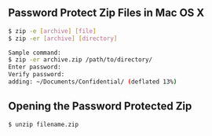 ## Password Protect Zip Files in Mac OS X
```bash
$ zip -e [archive] [file]
$ zip -er [archive] [directory]

Sample command: 
$ zip -er archive.zip /path/to/directory/
Enter password:
Verify password:
adding: ~/Documents/Confidential/ (deflated 13%)

```

## Opening the Password Protected Zip
```bash
$ unzip filename.zip
```
